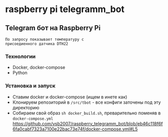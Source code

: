 # raspberry pi telegramm_bot

## Telegram бот на Raspberry Pi 
```
По запросу показывает температуру с
присоедиенного датчика DTH22
```

### Технологии
 - Docker, docker-compose
 - Python

### Установка и запуск
 - Ставим docker и docker-compose (ищем в инете как)
 - Клонируем репозиторий в `/src/tbot` - все конфиги заточены под эту директорию
 - Собираем свой образ `sh docker_build.sh`, преварительно поменяв в `docker-compose.yml`
https://github.com/vsb2007/raspberry_telegramm_bot/blob/eb46c118f6f6fa0cabf7323a7100e22bac73e74f/docker-compose.yml#L5

